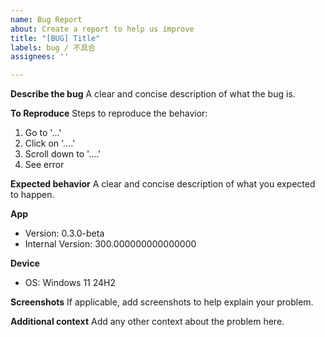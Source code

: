 ```yaml
---
name: Bug Report
about: Create a report to help us improve
title: "[BUG] Title"
labels: bug / 不具合
assignees: ''

---
```


**Describe the bug**
A clear and concise description of what the bug is.

**To Reproduce**
Steps to reproduce the behavior:
1. Go to '...'
2. Click on '....'
3. Scroll down to '....'
4. See error

**Expected behavior**
A clear and concise description of what you expected to happen.

**App**
- Version: 0.3.0-beta
- Internal Version: 300.000000000000000

**Device**
- OS: Windows 11 24H2

**Screenshots**
If applicable, add screenshots to help explain your problem.

**Additional context**
Add any other context about the problem here.
